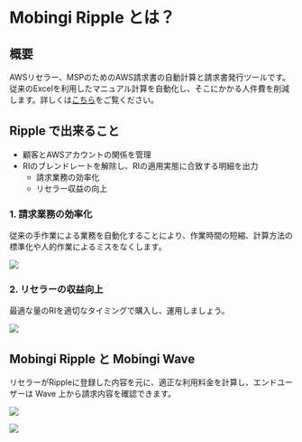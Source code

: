 # Mobingi Ripple とは？

## 概要

AWSリセラー、MSPのためのAWS請求書の自動計算と請求書発行ツールです。  
従来のExcelを利用したマニュアル計算を自動化し、そこにかかる人件費を削減します。詳しくは[こちら](https://mobingi.com/jp/products/ripple)をご覧ください。

## Ripple で出来ること

* 顧客とAWSアカウントの関係を管理
* RIのブレンドレートを解除し、RIの適用実態に合致する明細を出力
  * 請求業務の効率化
  * リセラー収益の向上

### 1. 請求業務の効率化

従来の手作業による業務を自動化することにより、作業時間の短縮、計算方法の標準化や人的作業によるミスをなくします。

![](../.gitbook/assets/auto_process.png)

### 2. リセラーの収益向上

最適な量のRIを適切なタイミングで購入し、運用しましょう。

![](../.gitbook/assets/reseller_profit.png)

## Mobingi Ripple と Mobingi Wave

リセラーがRippleに登録した内容を元に、適正な利用料金を計算し、エンドユーザーは Wave 上から請求内容を確認できます。

![](../.gitbook/assets/ripple_wave.png)

![](../.gitbook/assets/ripple_wave2.png)

